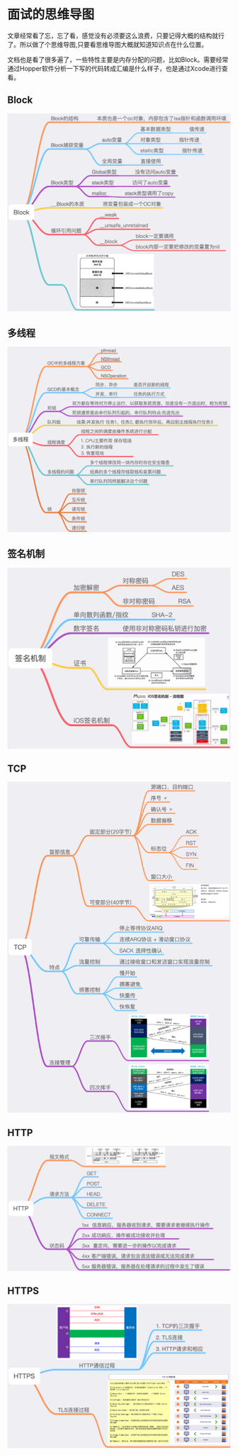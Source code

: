# 面试的思维导图
文章经常看了忘，忘了看，感觉没有必须要这么浪费，只要记得大概的结构就行了。所以做了个思维导图,只要看思维导图大概就知道知识点在什么位置。

文档也是看了很多遍了，一些特性主要是内存分配的问题，比如Block。需要经常通过Hopper软件分析一下写的代码转成汇编是什么样子，也是通过Xcode进行查看。

## Block
![](./imgs/01-block.png)

## 多线程
![](./imgs/02-%E5%A4%9A%E7%BA%BF%E7%A8%8B.png)

## 签名机制
![](./imgs/03-%E7%AD%BE%E5%90%8D%E6%9C%BA%E5%88%B6.png)

## TCP
![](./imgs/04-TCP.png)

## HTTP
![](./imgs/05-HTTP.png)

## HTTPS
![](./imgs/06-HTTPS.png)

